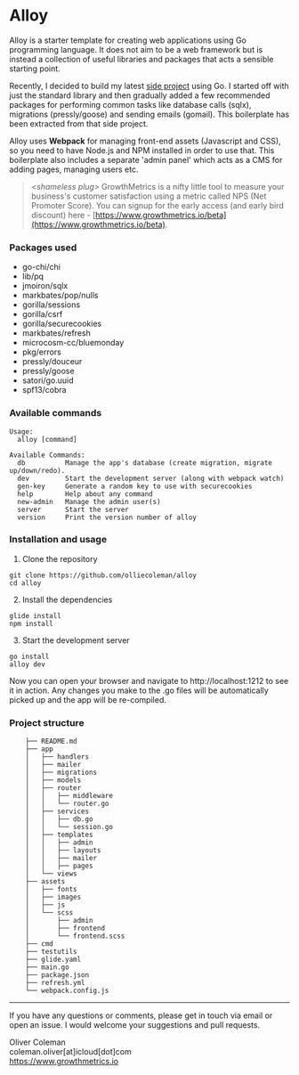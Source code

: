 # Alloy
Alloy is a starter template for creating web applications using Go programming language.
It does not aim to be a web framework but is instead a collection of useful libraries and packages that acts a sensible starting point.

Recently, I decided to build my latest [side project](https://www.growthmetrics.io) using Go. I started off with just the standard library and then gradually added a few recommended packages for performing common tasks like database calls (sqlx), migrations (pressly/goose) and sending emails (gomail). This boilerplate has been extracted from that side project. 

Alloy uses **Webpack** for managing front-end assets (Javascript and CSS), so you need to have Node.js and NPM installed in order to use that. This boilerplate also includes a separate 'admin panel' which acts as a CMS for adding pages, managing users etc.

> *\<shameless plug>* GrowthMetrics is a nifty little tool to measure your business's customer satisfaction using a metric called NPS (Net Promoter Score). You can signup for the early access (and early bird discount) here - [https://www.growthmetrics.io/beta](https://www.growthmetrics.io/beta).


### Packages used
- go-chi/chi
- lib/pq
- jmoiron/sqlx
- markbates/pop/nulls
- gorilla/sessions
- gorilla/csrf
- gorilla/securecookies
- markbates/refresh
- microcosm-cc/bluemonday
- pkg/errors
- pressly/douceur
- pressly/goose
- satori/go.uuid
- spf13/cobra


### Available commands

```
Usage:
  alloy [command]

Available Commands:
  db          Manage the app's database (create migration, migrate up/down/redo).
  dev         Start the development server (along with webpack watch)
  gen-key     Generate a random key to use with securecookies
  help        Help about any command
  new-admin   Manage the admin user(s)
  server      Start the server
  version     Print the version number of alloy
```

### Installation and usage

1. Clone the repository
```
git clone https://github.com/olliecoleman/alloy
cd alloy
```

2. Install the dependencies
```
glide install
npm install
```

3. Start the development server
```
go install
alloy dev
```

Now you can open your browser and navigate to http://localhost:1212 to see it in action. Any changes you make to the .go files will be automatically picked up and the app will be re-compiled.


### Project structure

```
    ├── README.md
    ├── app
    │   ├── handlers
    │   ├── mailer
    │   ├── migrations
    │   ├── models
    │   ├── router
    │   │   ├── middleware
    │   │   └── router.go
    │   ├── services
    │   │   ├── db.go
    │   │   └── session.go
    │   ├── templates
    │   │   ├── admin
    │   │   ├── layouts
    │   │   ├── mailer
    │   │   ├── pages
    │   └── views
    ├── assets
    │   ├── fonts
    │   ├── images
    │   ├── js
    │   └── scss
    │       ├── admin
    │       ├── frontend
    │       └── frontend.scss
    ├── cmd
    ├── testutils
    ├── glide.yaml
    ├── main.go
    ├── package.json
    ├── refresh.yml
    └── webpack.config.js
```

----------

If you have any questions or comments, please get in touch via email or open an issue. I would welcome your suggestions and pull requests. 


Oliver Coleman<br>
coleman.oliver[at]icloud[dot]com<br>
https://www.growthmetrics.io